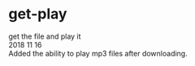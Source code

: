# get-play
get the file and play it  
2018 11 16  
Added the ability to play mp3 files after downloading.  
